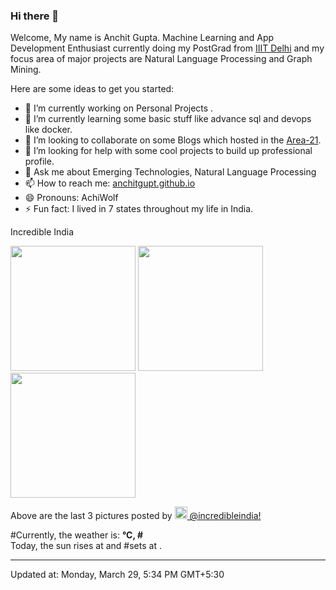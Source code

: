 ### Hi there 👋

Welcome, My name is Anchit Gupta. Machine Learning and App Development Enthusiast currently doing my PostGrad from [IIIT Delhi](https://www.iiitd.ac.in/) and my focus area of major projects are Natural Language Processing and Graph Mining.
<!-- **anchitgupt/anchitgupt** is a ✨ _special_ ✨ repository because its `README.md` (this file) appears on your GitHub profile. -->

Here are some ideas to get you started:

- 🔭 I’m currently working on Personal Projects	.
- 🌱 I’m currently learning some basic stuff like advance sql and devops like docker.
- 👯 I’m looking to collaborate on some Blogs which hosted in the [Area-21](https://medium.com/area-21/).
- 🤔 I’m looking for help with some cool projects to build up professional profile.
- 💬 Ask me about Emerging Technologies, Natural Language Processing
- 📫 How to reach me: [anchitgupt.github.io](anchitgupt.github.io)
- 😄 Pronouns: AchiWolf
- ⚡ Fun fact: I lived in 7 states throughout my life in India.


Incredible India 

<p><img width="200" src="https:&#x2F;&#x2F;instagram.flwo4-1.fna.fbcdn.net&#x2F;v&#x2F;t51.2885-15&#x2F;sh0.08&#x2F;e35&#x2F;s640x640&#x2F;166345106_447277616524138_8008528349952321322_n.jpg?tp&#x3D;1&amp;_nc_ht&#x3D;instagram.flwo4-1.fna.fbcdn.net&amp;_nc_cat&#x3D;1&amp;_nc_ohc&#x3D;EG90N8M3-FcAX8-kSu1&amp;ccb&#x3D;7-4&amp;oh&#x3D;16ee0ae687b94ee39aae262f1fceb4dc&amp;oe&#x3D;608A8AE9&amp;_nc_sid&#x3D;7bff83" /> <img width="200" src="https:&#x2F;&#x2F;instagram.flwo4-2.fna.fbcdn.net&#x2F;v&#x2F;t51.2885-15&#x2F;sh0.08&#x2F;e35&#x2F;c0.180.1440.1440a&#x2F;s640x640&#x2F;164449716_347308486685178_4666075485607197909_n.jpg?tp&#x3D;1&amp;_nc_ht&#x3D;instagram.flwo4-2.fna.fbcdn.net&amp;_nc_cat&#x3D;106&amp;_nc_ohc&#x3D;kEU2qpODeYkAX8C0hyP&amp;ccb&#x3D;7-4&amp;oh&#x3D;c853790d1552890b871994206ec1509b&amp;oe&#x3D;608B4E2D&amp;_nc_sid&#x3D;7bff83" /> <img width="200" src="https:&#x2F;&#x2F;instagram.flwo4-2.fna.fbcdn.net&#x2F;v&#x2F;t51.2885-15&#x2F;sh0.08&#x2F;e35&#x2F;c0.280.720.720a&#x2F;s640x640&#x2F;164267776_740532703495734_2596452404451411244_n.jpg?tp&#x3D;1&amp;_nc_ht&#x3D;instagram.flwo4-2.fna.fbcdn.net&amp;_nc_cat&#x3D;106&amp;_nc_ohc&#x3D;y9ClJueWfWcAX8O6n0d&amp;ccb&#x3D;7-4&amp;oh&#x3D;2a019204685eae8f9102c16651605622&amp;oe&#x3D;6062FD75&amp;_nc_sid&#x3D;7bff83" /></p>
<p>Above are the last 3 pictures posted by <a href="https://www.instagram.com/incredibleindia/" target="_blank"><img src="https://upload.wikimedia.org/wikipedia/commons/thumb/e/e7/Instagram_logo_2016.svg/1024px-Instagram_logo_2016.svg.png" width="20"/> @incredibleindia!</a><br/>

#Currently, the weather is: <b> °C, #<i></i></b></br>Today, the sun rises at <b></b> and #sets at <b></b>.</p>

---
Updated at: Monday, March 29, 5:34 PM GMT+5:30
